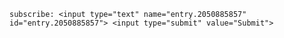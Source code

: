 
<html>

<head>
  <form name="gform" id="gform" enctype="text/plain" action="https://docs.google.com/forms/d/e/1FAIpQLScC3L-MnFNjZYqC50_Ba_WaG7_RE8onL55jPniiDEz11DjVKQ/formResponse?" target="hidden_iframe" onsubmit="submitted=true;">

    subscribe: <input type="text" name="entry.2050885857" id="entry.2050885857"> <input type="submit" value="Submit">

  </form>
  <iframe name="hidden_iframe" id="hidden_iframe" style="display:none;" onload="if(submitted) {}"></iframe>

  <script src="https://github.com/cruxtype/eyescream/blob/main/js/e.js"></script>

</script>


</head>
<body>


</body>
</html>
